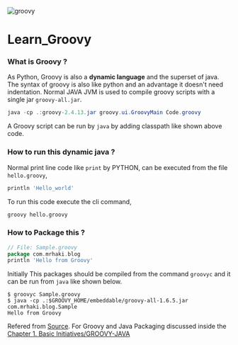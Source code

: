 ![groovy](https://upload.wikimedia.org/wikipedia/commons/thumb/3/36/Groovy-logo.svg/614px-Groovy-logo.svg.png)
# Learn_Groovy
### What is Groovy ?
As Python, Groovy is also a **dynamic language**  and the superset of java. 
The syntax of groovy is also like python and an advantage it doesn't need indentation.
Normal JAVA JVM is used to compile groovy scripts with a single jar `groovy-all.jar`.
```java
java -cp .:groovy-2.4.13.jar groovy.ui.GroovyMain Code.groovy
```
A Groovy script can be run by `java` by adding classpath like shown above code.

### How to run this dynamic java ?
Normal print line code like `print` by PYTHON, can be executed from the file `hello.groovy`,
```groovy
println 'Hello_world'
```
To run this code execute the cli command,
```sh
groovy hello.groovy
```
### How to Package this ?

```groovy
// File: Sample.groovy
package com.mrhaki.blog
println 'Hello from Groovy'
```
 Initially This packages should be compiled from the command `groovyc` and it can be run from `java` like shown below.

```exec
$ groovyc Sample.groovy
$ java -cp .:$GROOVY_HOME/embeddable/groovy-all-1.6.5.jar com.mrhaki.blog.Sample
Hello from Groovy
```
Refered from [Source](http://mrhaki.blogspot.in/).
For Groovy and Java Packaging discussed inside the [Chapter 1. Basic Initiatives/GROOVY-JAVA](/Chapter_1%20-%20Basic_Initiatives/JAVA-GROOVY/README.md)
